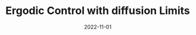 ---
layout: distill
title: Ergodic Control with diffusion Limits
description: Pure-jump processes in their limit, the ergodic case.
date: 2022-11-01

# Distill style options
authors:
  - name: Lorenzo Croissant
    affiliations:
      name: Université Paris-Dauphine, Criteo AI Lab

bibliography: DiffusionLimitErgodic1.bib

# Optionally, you can add a table of contents to your post.
# NOTES:
#   - make sure that TOC names match the actual section names
#     for hyperlinks within the post to work correctly.
#   - we may want to automate TOC generation in the future using
#     jekyll-toc plugin (https://github.com/toshimaru/jekyll-toc).
#toc:
#  - name: Intro
    # if a section has subsections, you can add them as follows:
    # subsections:
    #   - name: Example Child Subsection 1
    #   - name: Example Child Subsection 2



comments: true
tags: [Control Theory]
categories: 
---